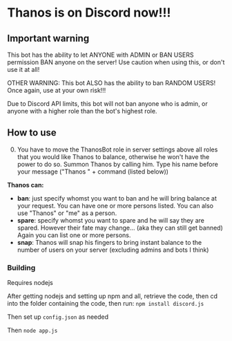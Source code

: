 # Thanos is on Discord now!!!

## Important warning

This bot has the ability to let ANYONE with ADMIN or BAN USERS permission BAN anyone on the server! Use caution when using this, or don't use it at all!

OTHER WARNING: This bot ALSO has the ability to ban RANDOM USERS! Once again, use at your own risk!!!

Due to Discord API limits, this bot will not ban anyone who is admin, or anyone with a higher role than the bot's highest role.

## How to use
0. You have to move the ThanosBot role in server settings above all roles that you would like Thanos to balance, otherwise he won't have the power to do so.
Summon Thanos by calling him. Type his name before your message ("Thanos " + command (listed below))

__Thanos can:__

* **ban**: just specify whomst you want to ban and he will bring balance at your request. You can have one or more persons listed. You can also use "Thanos" or "me" as a person.
* **spare**: specify whomst you want to spare and he will say they are spared. However their fate may change... (aka they can still get banned) Again you can list one or more persons.
* **snap**: Thanos will snap his fingers to bring instant balance to the number of users on your server (excluding admins and bots I think)

### Building

Requires nodejs

After getting nodejs and setting up npm and all, retrieve the code, then cd into the folder containing the code, then run: 
`npm install discord.js`

Then set up `config.json` as needed

Then `node app.js`
